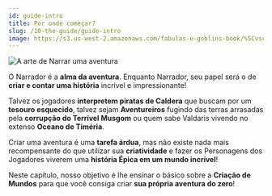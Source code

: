 ```yaml
---
id: guide-intro
title: Por onde começar?
slug: /10-the-guide/guide-intro
image: https://s3.us-west-2.amazonaws.com/fabulas-e-goblins-book/%5Cvscode%5Cc7aac05c-37ef-46df-8ff9-06a8a8840c17.jpg
---
```


![A arte de Narrar uma aventura](https://s3.us-west-2.amazonaws.com/fabulas-e-goblins-book/%5Cvscode%5Cc7aac05c-37ef-46df-8ff9-06a8a8840c17.jpg)

O Narrador é a **alma da aventura**. Enquanto Narrador, seu papel será o de **criar e contar uma história** incrível e impressionante!

Talvez os jogadores **interpretem piratas de Caldera** que buscam por um **tesouro esquecido**, talvez sejam **Aventureiros** fugindo das terras arrasadas pela **corrupção do Terrível Musgom** ou quem sabe Valdaris vivendo no extenso **Oceano de Timéria**.

Criar uma aventura é uma **tarefa árdua**, mas não existe nada mais recompensante do que utilizar sua **criatividade** e fazer os Personagens dos Jogadores viverem uma **história Épica em um mundo incrível**!

Neste capítulo, nosso objetivo é lhe ensinar o básico sobre a **Criação de Mundos** para que você consiga criar **sua própria aventura do zero**!